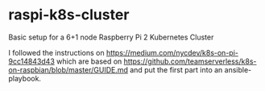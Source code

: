# raspi-k8s-cluster
Basic setup for a 6+1 node Raspberry Pi 2 Kubernetes Cluster

I followed the instructions on
https://medium.com/nycdev/k8s-on-pi-9cc14843d43
which are based on https://github.com/teamserverless/k8s-on-raspbian/blob/master/GUIDE.md
and put the first part into an ansible-playbook.
